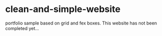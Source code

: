 # clean-and-simple-website
portfolio sample based on grid and fex boxes.
This website has not been completed yet...
